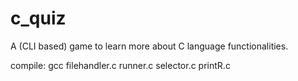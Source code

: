 # c_quiz
A (CLI based) game to learn more about C language functionalities.

compile:
  gcc filehandler.c runner.c selector.c printR.c